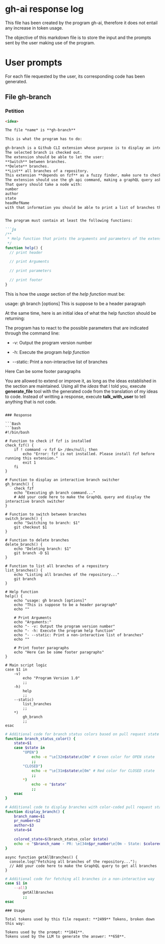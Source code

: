 # gh-ai response log 

This file has been created by the program gh-ai, therefore it does not entail any increase in token usage.  

The objective of this markdown file is to store the input and the prompts sent by the user making use of the program. 

# User prompts 

For each file requested by the user, its corresponding code has been generated. 

## File gh-branch

### Petition

```md
<idea>

The file *name* is **gh-branch**

This is what the program has to do:

gh-branch is a Github CLI extension whose purpose is to display an interactive branch switcher listing local branches in relation of the pull request in the repository.
The selected branch is checked out.
The extension should be able to let the user: 
**Switch** between branches.
**Delete** branches.
**List** all branches of a repository.
This extension **depends on fzf** as a fuzzy finder, make sure to check if the user has installed fzf,  in case it doesn't echo an error and exit the program.
The extension should use the gh api command, making a graphQL query asking for the pull requests of an specific repository.
That query should take a node with:
number
author
state
headRefName
with that information you should be able to print a list of branches that contains the *headRefName* followed by the *number*, the *number* should have a different color depeding on the pull request *state* and the the *author.login*.


The program must contain at least the following functions:

```js 
/**
 * Help function that prints the arguments and parameters of the extension 
 */
function help() {
  // print header
  
  // print Arguments
  
  // print parameters
  
  // print footer
}
```


This is how the *usage* section of the *help function* must be: 

usage: gh branch [options]This is suppose to be a header paragraph

At the same time, here is an initial idea of what the help function should be returning:

The program has to react to the possible parameters that are indicated through the command line:

- -v: Output the program version number

- -h: Execute the program *help function*

- --static: Print a non-interactive list of branches 

 

Here Can be some footer paragraphs

</idea>  

<petition>

You are allowed to extend or improve it, as long as the ideas established in the <idea> section are maintained.
Using all the *ideas* that I told you, execute **generate_file** tool with the generated code from the translation of my ideas to code.
Instead of writting a response, execute **talk_with_user** to tell anything that is not code.  

</petition>

```

### Response

```Bash
```bash
#!/bin/bash

# Function to check if fzf is installed
check_fzf() {
    if ! command -v fzf &> /dev/null; then
        echo "Error: fzf is not installed. Please install fzf before running this extension."
        exit 1
    fi
}

# Function to display an interactive branch switcher
gh_branch() {
    check_fzf
    echo "Executing gh branch command..."
    # Add your code here to make the GraphQL query and display the interactive branch switcher
}

# Function to switch between branches
switch_branch() {
    echo "Switching to branch: $1"
    git checkout $1
}

# Function to delete branches
delete_branch() {
    echo "Deleting branch: $1"
    git branch -D $1
}

# Function to list all branches of a repository
list_branches() {
    echo "Listing all branches of the repository..."
    git branch
}

# Help function
help() {
    echo "usage: gh branch [options]"
    echo "This is suppose to be a header paragraph"
    echo ""

    # Print Arguments
    echo "Arguments:"
    echo "- -v: Output the program version number"
    echo "- -h: Execute the program help function"
    echo "- --static: Print a non-interactive list of branches"
    echo ""

    # Print footer paragraphs
    echo "Here Can be some footer paragraphs"
}

# Main script logic
case $1 in
    -v)
        echo "Program Version 1.0"
        ;;
    -h)
        help
        ;;
    --static)
        list_branches
        ;;
    *)
        gh_branch
        ;;
esac
```

<!-- This is an addition to the code to handle different options provided by the user -->

```bash
# Additional code for branch status colors based on pull request state
function branch_status_color() {
    state=$1
    case $state in
        "OPEN")
            echo -e "\e[32m$state\e[0m" # Green color for OPEN state
            ;;
        "CLOSED")
            echo -e "\e[31m$state\e[0m" # Red color for CLOSED state
            ;;
        *)
            echo -e "$state"
            ;;
    esac
}
```

```bash
# Additional code to display branches with color-coded pull request state and author
function display_branch() {
    branch_name=$1
    pr_number=$2
    author=$3
    state=$4
    
    colored_state=$(branch_status_color $state)
    echo -e "$branch_name - PR: \e[34m$pr_number\e[0m - State: $colored_state - Author: $author"
}
```
```
async function getAllBranches() {
  console.log("Fetching all branches of the repository...");
  // Add your code here to make the GraphQL query to get all branches
}
```

```bash
# Additional code for fetching all branches in a non-interactive way
case $1 in
    --all)
        getAllBranches
        ;;
esac
```
```
### Usage

Total tokens used by this file request: **2499** Tokens, broken down this way:

Tokens used by the prompt: **1841**.  
Tokens used by the LLM to generate the answer: **658**.
